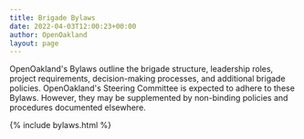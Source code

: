 ```yaml
---
title: Brigade Bylaws
date: 2022-04-03T12:00:23+00:00
author: OpenOakland
layout: page
---
```


OpenOakland's Bylaws outline the brigade structure, leadership roles, project requirements, decision-making processes, and additional brigade policies. OpenOakland's Steering Committee is expected to adhere to these Bylaws. However, they may be supplemented by non-binding policies and procedures documented elsewhere.


{% include bylaws.html %}
